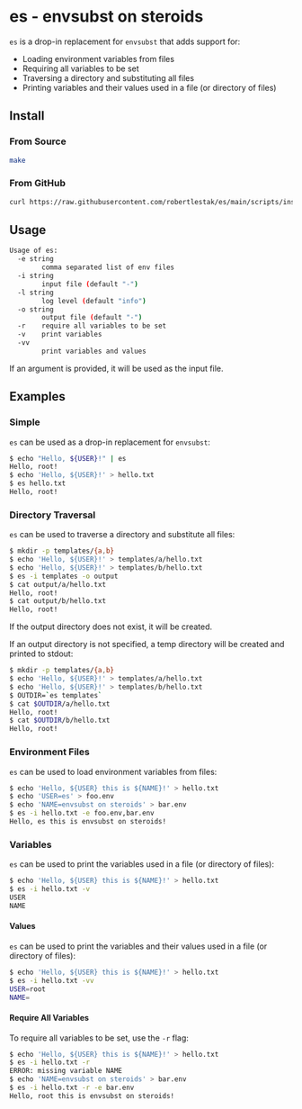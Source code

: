# es - envsubst on steroids

`es` is a drop-in replacement for `envsubst` that adds support for:

* Loading environment variables from files
* Requiring all variables to be set
* Traversing a directory and substituting all files
* Printing variables and their values used in a file (or directory of files)

## Install

### From Source

```bash
make
```

### From GitHub

```bash
curl https://raw.githubusercontent.com/robertlestak/es/main/scripts/install.sh | bash
```

## Usage

```bash
Usage of es:
  -e string
        comma separated list of env files
  -i string
        input file (default "-")
  -l string
        log level (default "info")
  -o string
        output file (default "-")
  -r    require all variables to be set
  -v    print variables
  -vv
        print variables and values
```

If an argument is provided, it will be used as the input file.

## Examples

### Simple

`es` can be used as a drop-in replacement for `envsubst`:

```bash
$ echo "Hello, ${USER}!" | es
Hello, root!
$ echo 'Hello, ${USER}!' > hello.txt
$ es hello.txt
Hello, root!
```

### Directory Traversal

`es` can be used to traverse a directory and substitute all files:

```bash
$ mkdir -p templates/{a,b}
$ echo 'Hello, ${USER}!' > templates/a/hello.txt
$ echo 'Hello, ${USER}!' > templates/b/hello.txt
$ es -i templates -o output
$ cat output/a/hello.txt
Hello, root!
$ cat output/b/hello.txt
Hello, root!
```

If the output directory does not exist, it will be created.

If an output directory is not specified, a temp directory will be created and printed to stdout:

```bash
$ mkdir -p templates/{a,b}
$ echo 'Hello, ${USER}!' > templates/a/hello.txt
$ echo 'Hello, ${USER}!' > templates/b/hello.txt
$ OUTDIR=`es templates`
$ cat $OUTDIR/a/hello.txt
Hello, root!
$ cat $OUTDIR/b/hello.txt
Hello, root!
```

### Environment Files

`es` can be used to load environment variables from files:

```bash
$ echo 'Hello, ${USER} this is ${NAME}!' > hello.txt
$ echo 'USER=es' > foo.env
$ echo 'NAME=envsubst on steroids' > bar.env
$ es -i hello.txt -e foo.env,bar.env
Hello, es this is envsubst on steroids!
```

### Variables

`es` can be used to print the variables used in a file (or directory of files):

```bash
$ echo 'Hello, ${USER} this is ${NAME}!' > hello.txt
$ es -i hello.txt -v
USER
NAME
```

#### Values

`es` can be used to print the variables and their values used in a file (or directory of files):

```bash
$ echo 'Hello, ${USER} this is ${NAME}!' > hello.txt
$ es -i hello.txt -vv 
USER=root
NAME=
```

#### Require All Variables

To require all variables to be set, use the `-r` flag:

```bash
$ echo 'Hello, ${USER} this is ${NAME}!' > hello.txt
$ es -i hello.txt -r
ERROR: missing variable NAME
$ echo 'NAME=envsubst on steroids' > bar.env
$ es -i hello.txt -r -e bar.env
Hello, root this is envsubst on steroids!
```
